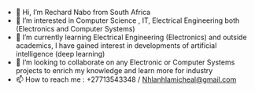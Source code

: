 - 👋 Hi, I’m Rechard Nabo from South Africa
- 👀 I’m interested in Computer Science , IT, Electrical Engineering both (Electronics and Computer Systems)
- 🌱 I’m currently learning Electrical Engineering (Electronics) and outside academics, I have gained interest in developments of artificial intelligence (deep learning)
- 💞️ I’m looking to collaborate on any Electronic or Computer Systems projects to enrich my knowledge and learn more for industry
- 📫 How to reach me  : +27713543348 / Nhlanhlamicheal@gmail.com

<!---
RechardNabo/RechardNabo is a ✨ special ✨ repository because its `README.md` (this file) appears on your GitHub profile.
You can click the Preview link to take a look at your changes.
--->
